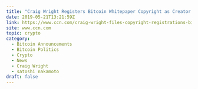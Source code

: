```yaml
---
title: "Craig Wright Registers Bitcoin Whitepaper Copyright as Creator Satoshi Nakamoto"
date: 2019-05-21T13:21:59Z
link: https://www.ccn.com/craig-wright-files-copyright-registrations-bitcoin-whitepaper-code-satoshi-nakamoto?utm_medium=RSS&utm_source=hune
site: www.ccn.com
topic: crypto
category:
  - Bitcoin Announcements
  - Bitcoin Politics
  - Crypto
  - News
  - Craig Wright
  - satoshi nakamoto
draft: false
---
```

